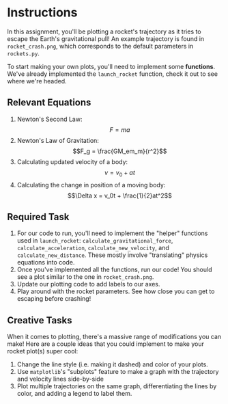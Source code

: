# Instructions  

In this assignment, you'll be plotting a rocket's trajectory as it tries to escape the Earth's gravitational pull! An example trajectory is found in `rocket_crash.png`, which corresponds to the default parameters in `rockets.py`. 

To start making your own plots, you'll need to implement some **functions**. We've already implemented the `launch_rocket` function, check it out to see where we're headed.

## Relevant Equations
1. Newton's Second Law: $$F = ma$$
2. Newton's Law of Gravitation: $$F_g = \frac{GM_em_m}{r^2}$$
3. Calculating updated velocity of a body: $$v = v_0 + at$$
4. Calculating the change in position of a moving body: $$\Delta x = v_0t + \frac{1}{2}at^2$$

## Required Task 
1. For our code to run, you'll need to implement the "helper" functions used in `launch_rocket`: `calculate_gravitational_force`, `calculate_acceleration`, `calculate_new_velocity`, and `calculate_new_distance`. These mostly involve "translating" physics equations into code.
2. Once you've implemented all the functions, run our code! You should see a plot similar to the one in `rocket_crash.png`.
3. Update our plotting code to add labels to our axes.
4. Play around with the rocket parameters. See how close you can get to escaping before crashing!

## Creative Tasks 
When it comes to plotting, there's a massive range of modifications you can make! Here are a couple ideas that you could implement to make your rocket plot(s) super cool: 

1. Change the line style (i.e. making it dashed) and color of your plots.
2. Use `matplotlib`'s "subplots" feature to make a graph with the trajectory and velocity lines side-by-side
3. Plot multiple trajectories on the same graph, differentiating the lines by color, and adding a legend to label them.
 
